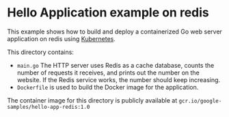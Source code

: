 # Hello Application example on redis

This example shows how to build and deploy a containerized Go web server
application on redis using [Kubernetes](https://kubernetes.io).

This directory contains:

- `main.go` The HTTP server uses Redis as a cache database, counts the number of requests it receives, and prints out the number on the website. If the Redis service works, the number should keep increasing.
- `Dockerfile` is used to build the Docker image for the application.

The container image for this directory is publicly available at `gcr.io/google-samples/hello-app-redis:1.0`

